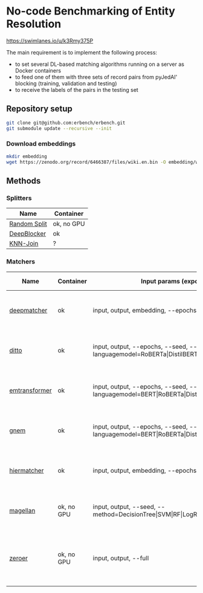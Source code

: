 # No-code Benchmarking of Entity Resolution

https://swimlanes.io/u/k3Rmy375P

The main requirement is to implement the following process:

- to set several DL-based matching algorithms running on a server as Docker containers
- to feed one of them with three sets of record pairs from pyJedAI' blocking (training, validation and testing)
- to receive the labels of the pairs in the testing set

## Repository setup

```bash
git clone git@github.com:erbench/erbench.git
git submodule update --recursive --init
```

### Download embeddings

```bash
mkdir embedding
wget https://zenodo.org/record/6466387/files/wiki.en.bin -O embedding/wiki.en.bin
```

## Methods

### Splitters

| Name                                           | Container  |
| ---------------------------------------------- | ---------- |
| [Random Split](splitters/Random/README.md)     | ok, no GPU |
| [DeepBlocker](splitters/DeepBlocker/README.md) | ok         |
| [KNN-Join](splitters/KNN-Join/README.md)       | ?          |

### Matchers

| Name                                             | Container  | Input params (exposed to UI)                                                                   | Metrics columns                                         | Predictions columns                      |
| ------------------------------------------------ | ---------- | ---------------------------------------------------------------------------------------------- | ------------------------------------------------------- | ---------------------------------------- |
| [deepmatcher](methods/deepmatcher/README.md)     | ok         | input, output, embedding, --epochs                                                             | f1, precision, recall, train_time, eval_time            | tableA_id, tableB_id, label, prob_class1 |
| [ditto](methods/ditto/README.md)                 | ok         | input, output, --epochs, --seed, --languagemodel=RoBERTa\|DistilBERT                           | f1, precision, recall, train_time, eval_time            | tableA_id, tableB_id, label, prob_class1 |
| [emtransformer](methods/emtransformer/README.md) | ok         | input, output, --epochs, --seed, --languagemodel=BERT\|RoBERTa\|DistilBERT\|XLNet\|XLM\|ALBERT | f1, precision, recall, train_time, eval_time            | tableA_id, tableB_id, label, prob_class1 |
| [gnem](methods/gnem/README.md)                   | ok         | input, output, --epochs, --seed, --languagemodel=BERT\|RoBERTa\|DistilBERT\|XLNet\|XLM\|ALBERT | f1, precision, recall, train_time, eval_time            | tableA_id, tableB_id, label, prob_class1 |
| [hiermatcher](methods/hiermatcher/README.md)     | ok         | input, output, embedding, --epochs, --seed                                                     | f1, precision, recall, train_time, eval_time            | tableA_id, tableB_id, label, prob_class1 |
| [magellan](methods/magellan/README.md)           | ok, no GPU | input, output, --seed, --method=DecisionTree\|SVM\|RF\|LogReg\|LinReg\|NaiveBayes              | f1, precision, recall, train_time, eval_time            | tableA_id, tableB_id, label, prob_class1 |
| [zeroer](methods/zeroer/README.md)               | ok, no GPU | input, output, --full                                                                          | f1, precision, recall, train_time (always 0), eval_time | tableA_id, tableB_id, label, prob_class1 |
